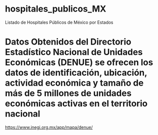 # hospitales_publicos_MX
Listado de Hospitales Públicos de México por Estados

# Datos Obtenidos del Directorio Estadístico Nacional de Unidades Económicas (DENUE) se ofrecen los datos de identificación, ubicación, actividad económica y tamaño de más de 5 millones de unidades económicas activas en el territorio nacional

https://www.inegi.org.mx/app/mapa/denue/
